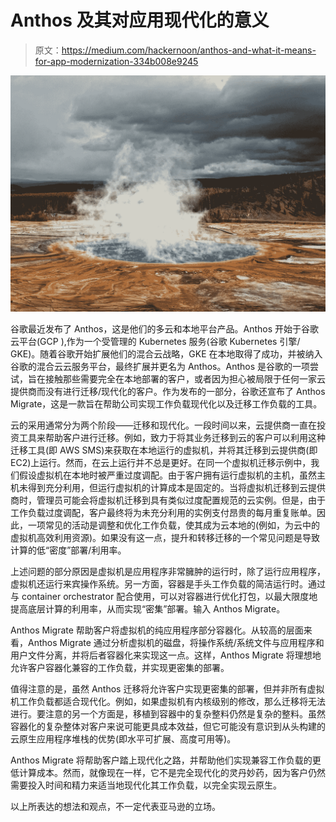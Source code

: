 # Anthos 及其对应用现代化的意义

> 原文：<https://medium.com/hackernoon/anthos-and-what-it-means-for-app-modernization-334b008e9245>

![](img/a6c01355565351f371cb71a084d8511f.png)

谷歌最近发布了 Anthos，这是他们的多云和本地平台产品。Anthos 开始于谷歌云平台(GCP ),作为一个受管理的 Kubernetes 服务(谷歌 Kubernetes 引擎/ GKE)。随着谷歌开始扩展他们的混合云战略，GKE 在本地取得了成功，并被纳入谷歌的混合云云服务平台，最终扩展并更名为 Anthos。Anthos 是谷歌的一项尝试，旨在接触那些需要完全在本地部署的客户，或者因为担心被局限于任何一家云提供商而没有进行迁移/现代化的客户。作为发布的一部分，谷歌还宣布了 Anthos Migrate，这是一款旨在帮助公司实现工作负载现代化以及迁移工作负载的工具。

云的采用通常分为两个阶段——迁移和现代化。一段时间以来，云提供商一直在投资工具来帮助客户进行迁移。例如，致力于将其业务迁移到云的客户可以利用这种迁移工具(即 AWS SMS)来获取在本地运行的虚拟机，并将其迁移到云提供商(即 EC2)上运行。然而，在云上运行并不总是更好。在同一个虚拟机迁移示例中，我们假设虚拟机在本地时被严重过度调配。由于客户拥有运行虚拟机的主机，虽然主机未得到充分利用，但运行虚拟机的计算成本是固定的。当将虚拟机迁移到云提供商时，管理员可能会将虚拟机迁移到具有类似过度配置规范的云实例。但是，由于工作负载过度调配，客户最终将为未充分利用的实例支付昂贵的每月重复账单。因此，一项常见的活动是调整和优化工作负载，使其成为云本地的(例如，为云中的虚拟机高效利用资源)。如果没有这一点，提升和转移迁移的一个常见问题是导致计算的低“密度”部署/利用率。

上述问题的部分原因是虚拟机是应用程序非常臃肿的运行时，除了运行应用程序，虚拟机还运行来宾操作系统。另一方面，容器是手头工作负载的简洁运行时。通过与 container orchestrator 配合使用，可以对容器进行优化打包，以最大限度地提高底层计算的利用率，从而实现“密集”部署。输入 Anthos Migrate。

Anthos Migrate 帮助客户将虚拟机的纯应用程序部分容器化。从较高的层面来看，Anthos Migrate 通过分析虚拟机的磁盘，将操作系统/系统文件与应用程序和用户文件分离，并将后者容器化来实现这一点。这样，Anthos Migrate 将理想地允许客户容器化兼容的工作负载，并实现更密集的部署。

值得注意的是，虽然 Anthos 迁移将允许客户实现更密集的部署，但并非所有虚拟机工作负载都适合现代化。例如，如果虚拟机有内核级别的修改，那么迁移将无法进行。要注意的另一个方面是，移植到容器中的复杂整料仍然是复杂的整料。虽然容器化的复杂整体对客户来说可能更具成本效益，但它可能没有意识到从头构建的云原生应用程序堆栈的优势(即水平可扩展、高度可用等)。

Anthos Migrate 将帮助客户踏上现代化之路，并帮助他们实现兼容工作负载的更低计算成本。然而，就像现在一样，它不是完全现代化的灵丹妙药，因为客户仍然需要投入时间和精力来适当地现代化其工作负载，以完全实现云原生。

以上所表达的想法和观点，不一定代表亚马逊的立场。